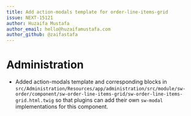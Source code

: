 ```yaml
---
title: Add action-modals template for order-line-items-grid 
issue: NEXT-15121
author: Huzaifa Mustafa 
author_email: hello@huzaifamustafa.com 
author_github: @zaifastafa
---
```

# Administration
* Added action-modals template and corresponding blocks
  in  `src/Administration/Resources/app/administration/src/module/sw-order/component/sw-order-line-items-grid/sw-order-line-items-grid.html.twig`
  so that plugins can add their own `sw-modal` implementations for this component. 
